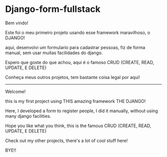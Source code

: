# Django-form-fullstack


Bem vindo!


Este foi o meu primeiro projeto usando esse framework maravilhoso, o DJANGO!

aqui, desenvolvi um formulario para cadastrar pessoas, fiz de forma manual, sem usar muitas facilidades do django.

Espero que goste do que achou,  aqui é o famoso CRUD (CREATE, READ, UPDATE, E DELETE)

Conheça meus outros projetos, tem bastante coisa legal por aqui!

-----------------------

Welcome!

this is my first project using THIS amazing framework THE DJANGO!

Here, I developed a form to register people, I did it manually, without using many django facilities.

Hope you like what you think, this is the famous CRUD  (CREATE, READ, UPDATE, E DELETE)

Check out my other projects, there's a lot of cool stuff here!


BYE!!

